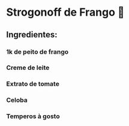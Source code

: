 # Strogonoff de Frango :chicken:

## Ingredientes:

###  1k de peito de frango

### Creme de leite 

### Extrato de tomate

### Celoba

### Temperos à gosto

